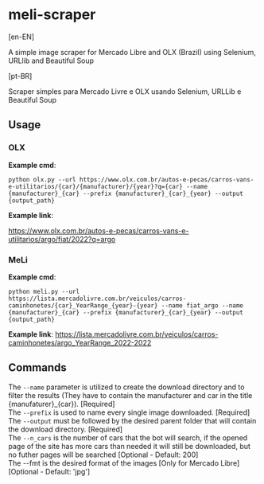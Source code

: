 # meli-scraper

[en-EN]

A simple image scraper for Mercado Libre and OLX (Brazil) using Selenium, URLlib and Beautiful Soup

[pt-BR]

Scraper simples para Mercado Livre e OLX usando Selenium, URLLib e Beautiful Soup

## Usage
### OLX
**Example cmd**:

```
python olx.py --url https://www.olx.com.br/autos-e-pecas/carros-vans-e-utilitarios/{car}/{manufacturer}/{year}?q={car} --name {manufacturer}_{car} --prefix {manufacturer}_{car}_{year} --output {output_path}
```

**Example link**:

https://www.olx.com.br/autos-e-pecas/carros-vans-e-utilitarios/argo/fiat/2022?q=argo

### MeLi
**Example cmd**:
```
python meli.py --url https://lista.mercadolivre.com.br/veiculos/carros-caminhonetes/{car}_YearRange_{year}-{year} --name fiat_argo --name {manufacturer}_{car} --prefix {manufacturer}_{car}_{year} --output {output_path}
```
**Example link**:
https://lista.mercadolivre.com.br/veiculos/carros-caminhonetes/argo_YearRange_2022-2022

## Commands

The ```--name``` parameter is utilized to create the download directory and to filter the results (They have to contain the manufacturer and car in the title {manufaturer}_{car}). [Required] \
The ```--prefix``` is used to name every single image downloaded. [Required] \
The ```--output``` must be followed by the desired parent folder that will contain the download directory. [Required] \
The ```--n_cars``` is the number of cars that the bot will search, if the opened page of the site has more cars than needed it will still be downloaded, but no futher pages will be searched [Optional - Default: 200] \
The --fmt is the desired format of the images [Only for Mercado Libre] [Optional - Default: 'jpg']



